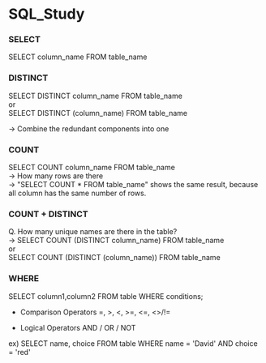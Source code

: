 # SQL_Study

### SELECT

SELECT column_name FROM table_name


### DISTINCT
SELECT DISTINCT column_name FROM table_name     
or     
SELECT DISTINCT (column_name) FROM table_name  

-> Combine the redundant components into one


### COUNT
SELECT COUNT column_name FROM table_name   
-> How many rows are there    
-> "SELECT COUNT * FROM table_name" shows the same result, because all column has the same number of rows.    


### COUNT + DISTINCT
Q. How many unique names are there in the table?     
-> SELECT COUNT (DISTINCT column_name) FROM table_name     
    or      
      SELECT COUNT (DISTINCT (column_name)) FROM table_name   
   

### WHERE
SELECT column1,column2 FROM table WHERE conditions;    

 * Comparison Operators
 =, >, <, >=, <=, <>/!=  
 
 * Logical Operators
 AND / OR / NOT  
 
 ex) SELECT name, choice FROM table WHERE name = 'David' AND choice = 'red'
 


